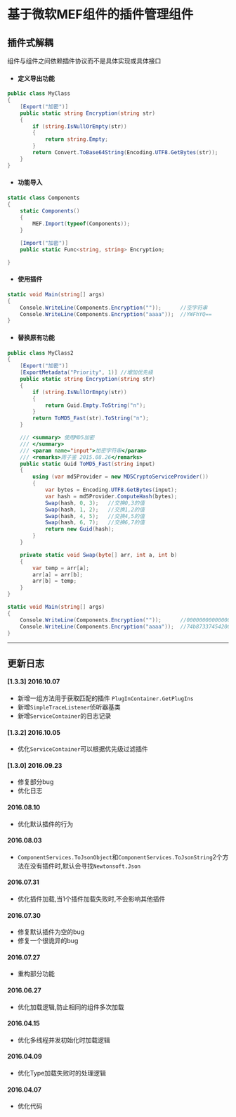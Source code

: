 ﻿# 基于微软MEF组件的插件管理组件

## 插件式解耦
组件与组件之间依赖插件协议而不是具体实现或具体接口

* #### 定义导出功能
```csharp
public class MyClass
{
    [Export("加密")]
    public static string Encryption(string str)
    {
        if (string.IsNullOrEmpty(str))
        {
            return string.Empty;
        }
        return Convert.ToBase64String(Encoding.UTF8.GetBytes(str));
    }
}
```

* #### 功能导入
```csharp
static class Components
{
    static Components()
    {
        MEF.Import(typeof(Components));
    }

    [Import("加密")]
    public static Func<string, string> Encryption;

}
```

* #### 使用插件
```csharp
static void Main(string[] args)
{
    Console.WriteLine(Components.Encryption(""));      //空字符串
    Console.WriteLine(Components.Encryption("aaaa"));  //YWFhYQ==
}
```

* #### 替换原有功能
```csharp
public class MyClass2
{
    [Export("加密")]
    [ExportMetadata("Priority", 1)] //增加优先级
    public static string Encryption(string str)
    {
        if (string.IsNullOrEmpty(str))
        {
            return Guid.Empty.ToString("n");
        }
        return ToMD5_Fast(str).ToString("n");
    }

    /// <summary> 使用MD5加密
    /// </summary>
    /// <param name="input">加密字符串</param>
    /// <remarks>周子鉴 2015.08.26</remarks>
    public static Guid ToMD5_Fast(string input)
    {
        using (var md5Provider = new MD5CryptoServiceProvider())
        {
            var bytes = Encoding.UTF8.GetBytes(input);
            var hash = md5Provider.ComputeHash(bytes);
            Swap(hash, 0, 3);   //交换0,3的值
            Swap(hash, 1, 2);   //交换1,2的值
            Swap(hash, 4, 5);   //交换4,5的值
            Swap(hash, 6, 7);   //交换6,7的值
            return new Guid(hash);
        }
    }

    private static void Swap(byte[] arr, int a, int b)
    {
        var temp = arr[a];
        arr[a] = arr[b];
        arr[b] = temp;
    }
}
```
```csharp
static void Main(string[] args)
{
    Console.WriteLine(Components.Encryption(""));      //00000000000000000000000000000000
    Console.WriteLine(Components.Encryption("aaaa"));  //74b87337454200d4d33f80c4663dc5e5
}
```

--------

## 更新日志
#### [1.3.3] 2016.10.07
* 新增一组方法用于获取匹配的插件 `PlugInContainer.GetPlugIns`
* 新增`SimpleTraceListener`侦听器基类
* 新增`ServiceContainer`的日志记录

#### [1.3.2] 2016.10.05
* 优化`ServiceContainer`可以根据优先级过滤插件

#### [1.3.0] 2016.09.23
* 修复部分bug
* 优化日志

#### 2016.08.10
* 优化默认插件的行为

#### 2016.08.03
* `ComponentServices.ToJsonObject`和`ComponentServices.ToJsonString`2个方法在没有插件时,默认会寻找`Newtonsoft.Json`

#### 2016.07.31
* 优化插件加载,当1个插件加载失败时,不会影响其他插件

#### 2016.07.30
* 修复默认插件为空的bug
* 修复一个很诡异的bug

#### 2016.07.27
* 重构部分功能

#### 2016.06.27
* 优化加载逻辑,防止相同的组件多次加载  

#### 2016.04.15
* 优化多线程并发初始化时加载逻辑  

#### 2016.04.09
* 优化Type加载失败时的处理逻辑  

#### 2016.04.07
* 优化代码  